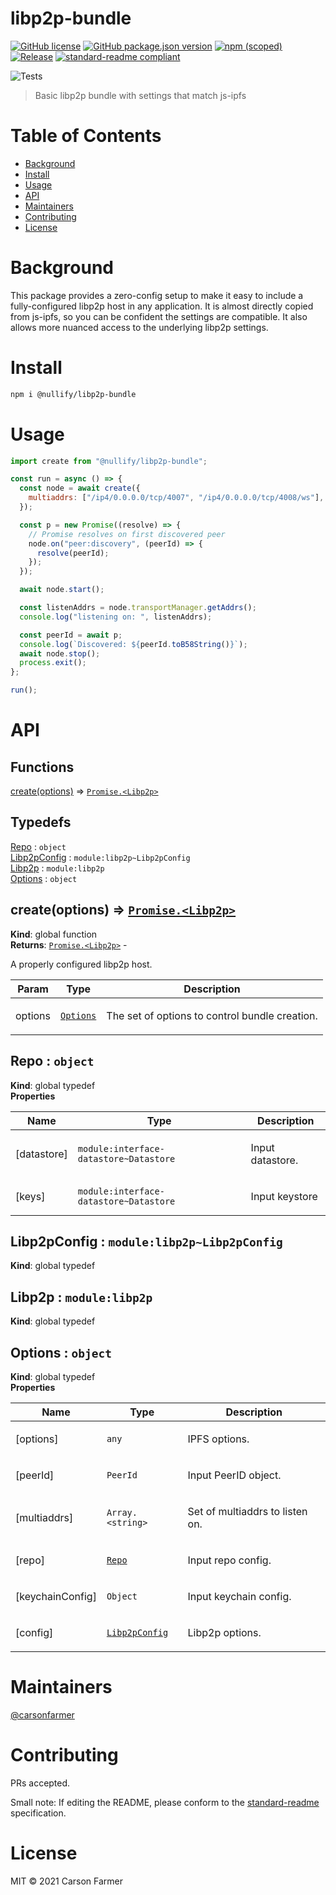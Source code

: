 # libp2p-bundle

[![GitHub license](https://img.shields.io/github/license/carsonfarmer/libp2p-bundle.svg)](./LICENSE)
[![GitHub package.json version](https://img.shields.io/github/package-json/v/carsonfarmer/libp2p-bundle.svg)](./package.json)
[![npm (scoped)](https://img.shields.io/npm/v/@nullify/libp2p-bundle.svg)](https://www.npmjs.com/package/@nullify/libp2p-bundle)
[![Release](https://img.shields.io/github/release/carsonfarmer/libp2p-bundle.svg)](https://github.com/carsonfarmer/libp2p-bundle/releases/latest)
[![standard-readme compliant](https://img.shields.io/badge/standard--readme-OK-green.svg)](https://github.com/RichardLitt/standard-readme)

![Tests](https://github.com/carsonfarmer/libp2p-bundle/workflows/Test/badge.svg)

> Basic libp2p bundle with settings that match js-ipfs

# Table of Contents

- [Background](#background)
- [Install](#install)
- [Usage](#usage)
- [API](#api)
- [Maintainers](#maintainers)
- [Contributing](#contributing)
- [License](#license)

# Background

This package provides a zero-config setup to make it easy to include a fully-configured libp2p host in any application. It is almost directly copied from js-ipfs, so you can be confident the settings are compatible. It also allows more nuanced access to the underlying libp2p settings.

# Install

```bash
npm i @nullify/libp2p-bundle
```

# Usage

```javascript
import create from "@nullify/libp2p-bundle";

const run = async () => {
  const node = await create({
    multiaddrs: ["/ip4/0.0.0.0/tcp/4007", "/ip4/0.0.0.0/tcp/4008/ws"],
  });

  const p = new Promise((resolve) => {
    // Promise resolves on first discovered peer
    node.on("peer:discovery", (peerId) => {
      resolve(peerId);
    });
  });

  await node.start();

  const listenAddrs = node.transportManager.getAddrs();
  console.log("listening on: ", listenAddrs);

  const peerId = await p;
  console.log(`Discovered: ${peerId.toB58String()}`);
  await node.stop();
  process.exit();
};

run();
```

# API

## Functions

<dl>
<dt><a href="#create">create(options)</a> ⇒ <code><a href="#Libp2p">Promise.&lt;Libp2p&gt;</a></code></dt>
<dd></dd>
</dl>

## Typedefs

<dl>
<dt><a href="#Repo">Repo</a> : <code>object</code></dt>
<dd></dd>
<dt><a href="#Libp2pConfig">Libp2pConfig</a> : <code>module:libp2p~Libp2pConfig</code></dt>
<dd></dd>
<dt><a href="#Libp2p">Libp2p</a> : <code>module:libp2p</code></dt>
<dd></dd>
<dt><a href="#Options">Options</a> : <code>object</code></dt>
<dd></dd>
</dl>

<a name="create"></a>

## create(options) ⇒ [<code>Promise.&lt;Libp2p&gt;</code>](#Libp2p)

**Kind**: global function  
**Returns**: [<code>Promise.&lt;Libp2p&gt;</code>](#Libp2p) - <p>A properly configured libp2p host.</p>

<table>
  <thead>
    <tr>
      <th>Param</th><th>Type</th><th>Description</th>
    </tr>
  </thead>
  <tbody>
<tr>
    <td>options</td><td><code><a href="#Options">Options</a></code></td><td><p>The set of options to control bundle creation.</p></td>
    </tr>  </tbody>
</table>

<a name="Repo"></a>

## Repo : <code>object</code>

**Kind**: global typedef  
**Properties**

<table>
  <thead>
    <tr>
      <th>Name</th><th>Type</th><th>Description</th>
    </tr>
  </thead>
  <tbody>
<tr>
    <td>[datastore]</td><td><code>module:interface-datastore~Datastore</code></td><td><p>Input datastore.</p></td>
    </tr><tr>
    <td>[keys]</td><td><code>module:interface-datastore~Datastore</code></td><td><p>Input keystore</p></td>
    </tr>  </tbody>
</table>

<a name="Libp2pConfig"></a>

## Libp2pConfig : <code>module:libp2p~Libp2pConfig</code>

**Kind**: global typedef  
<a name="Libp2p"></a>

## Libp2p : <code>module:libp2p</code>

**Kind**: global typedef  
<a name="Options"></a>

## Options : <code>object</code>

**Kind**: global typedef  
**Properties**

<table>
  <thead>
    <tr>
      <th>Name</th><th>Type</th><th>Description</th>
    </tr>
  </thead>
  <tbody>
<tr>
    <td>[options]</td><td><code>any</code></td><td><p>IPFS options.</p></td>
    </tr><tr>
    <td>[peerId]</td><td><code>PeerId</code></td><td><p>Input PeerID object.</p></td>
    </tr><tr>
    <td>[multiaddrs]</td><td><code>Array.&lt;string&gt;</code></td><td><p>Set of multiaddrs to listen on.</p></td>
    </tr><tr>
    <td>[repo]</td><td><code><a href="#Repo">Repo</a></code></td><td><p>Input repo config.</p></td>
    </tr><tr>
    <td>[keychainConfig]</td><td><code>Object</code></td><td><p>Input keychain config.</p></td>
    </tr><tr>
    <td>[config]</td><td><code><a href="#Libp2pConfig">Libp2pConfig</a></code></td><td><p>Libp2p options.</p></td>
    </tr>  </tbody>
</table>

# Maintainers

[@carsonfarmer](https://github.com/carsonfarmer)

# Contributing

PRs accepted.

Small note: If editing the README, please conform to the
[standard-readme](https://github.com/RichardLitt/standard-readme) specification.

# License

MIT © 2021 Carson Farmer
